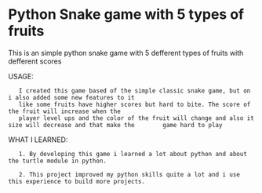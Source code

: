 # Python Snake game with 5 types of fruits

 This is an simple python snake game with 5 defferent types of fruits with defferent scores


USAGE:


       I created this game based of the simple classic snake game, but on i also added some new features to it
       like some fruits have higher scores but hard to bite. The score of the fruit will increase when the 
       player level ups and the color of the fruit will change and also it size will decrease and that make the        game hard to play


WHAT I LEARNED:


       1. By developing this game i learned a lot about python and about the turtle module in python.
       
       2. This project improved my python skills quite a lot and i use this experience to build more projects.

      